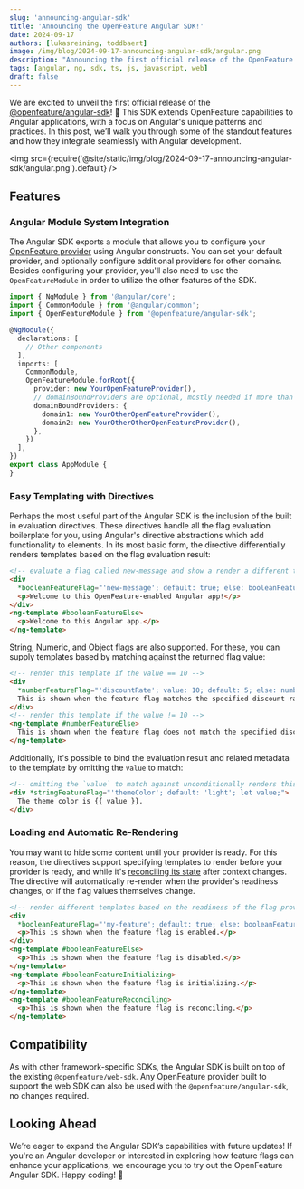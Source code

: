 ```yaml
---
slug: 'announcing-angular-sdk'
title: 'Announcing the OpenFeature Angular SDK!'
date: 2024-09-17
authors: [lukasreining, toddbaert]
image: /img/blog/2024-09-17-announcing-angular-sdk/angular.png
description: "Announcing the first official release of the OpenFeature Angular SDK!"
tags: [angular, ng, sdk, ts, js, javascript, web]
draft: false
---
```


We are excited to unveil the first official release of the [@openfeature/angular-sdk](/docs/reference/sdks/client/web/angular)! 🚀
This SDK extends OpenFeature capabilities to Angular applications, with a focus on Angular's unique patterns and practices.
In this post, we’ll walk you through some of the standout features and how they integrate seamlessly with Angular development.

<!--truncate-->

<img src={require('@site/static/img/blog/2024-09-17-announcing-angular-sdk/angular.png').default} />

## Features

### Angular Module System Integration

The Angular SDK exports a module that allows you to configure your [OpenFeature provider](https://openfeature.dev/docs/reference/concepts/provider) using Angular constructs.
You can set your default provider, and optionally configure additional providers for other domains.
Besides configuring your provider, you'll also need to use the `OpenFeatureModule` in order to utilize the other features of the SDK.

```ts
import { NgModule } from '@angular/core';
import { CommonModule } from '@angular/common';
import { OpenFeatureModule } from '@openfeature/angular-sdk';

@NgModule({
  declarations: [
    // Other components
  ],
  imports: [
    CommonModule,
    OpenFeatureModule.forRoot({
      provider: new YourOpenFeatureProvider(),
      // domainBoundProviders are optional, mostly needed if more than one provider is needed
      domainBoundProviders: {
        domain1: new YourOtherOpenFeatureProvider(),
        domain2: new YourOtherOtherOpenFeatureProvider(),
      },
    })
  ],
})
export class AppModule {
}
```

### Easy Templating with Directives

Perhaps the most useful part of the Angular SDK is the inclusion of the built in evaluation directives.
These directives handle all the flag evaluation boilerplate for you, using Angular's directive abstractions which add functionality to elements.
In its most basic form, the directive differentially renders templates based on the flag evaluation result:

```html
<!-- evaluate a flag called new-message and show a render a different template based on the result -->
<div
  *booleanFeatureFlag="'new-message'; default: true; else: booleanFeatureElse;">
  <p>Welcome to this OpenFeature-enabled Angular app!</p>
</div>
<ng-template #booleanFeatureElse>
  <p>Welcome to this Angular app.</p>
</ng-template>
```

String, Numeric, and Object flags are also supported.
For these, you can supply templates based by matching against the returned flag value:

```html
<!-- render this template if the value == 10 -->
<div
  *numberFeatureFlag="'discountRate'; value: 10; default: 5; else: numberFeatureElse">
  This is shown when the feature flag matches the specified discount rate.
</div>
<!-- render this template if the value != 10 -->
<ng-template #numberFeatureElse>
  This is shown when the feature flag does not match the specified discount rate.
</ng-template>
```

Additionally, it's possible to bind the evaluation result and related metadata to the template by omitting the `value` to match:

```html
<!-- omitting the `value` to match against unconditionally renders this template -->
<div *stringFeatureFlag="'themeColor'; default: 'light'; let value;">
  The theme color is {{ value }}.
</div>
```

### Loading and Automatic Re-Rendering

You may want to hide some content until your provider is ready.
For this reason, the directives support specifying templates to render before your provider is ready, and while it's [reconciling its state](https://openfeature.dev/docs/reference/concepts/sdk-paradigms#static-context-paradigms-client-side-sdks) after context changes.
The directive will automatically re-render when the provider's readiness changes, or if the flag values themselves change.

```html
<!-- render different templates based on the readiness of the flag provider -->
<div
  *booleanFeatureFlag="'my-feature'; default: true; else: booleanFeatureElse; initializing: booleanFeatureInitializing; reconciling: booleanFeatureReconciling">
  <p>This is shown when the feature flag is enabled.</p>
</div>
<ng-template #booleanFeatureElse>
  <p>This is shown when the feature flag is disabled.</p>
</ng-template>
<ng-template #booleanFeatureInitializing>
  <p>This is shown when the feature flag is initializing.</p>
</ng-template>
<ng-template #booleanFeatureReconciling>
  <p>This is shown when the feature flag is reconciling.</p>
</ng-template>
```

## Compatibility

As with other framework-specific SDKs, the Angular SDK is built on top of the existing `@openfeature/web-sdk`.
Any OpenFeature provider built to support the web SDK can also be used with the `@openfeature/angular-sdk`, no changes required.

## Looking Ahead

We’re eager to expand the Angular SDK’s capabilities with future updates!
If you're an Angular developer or interested in exploring how feature flags can enhance your applications, we encourage you to try out the OpenFeature Angular SDK.
Happy coding! 🎉
